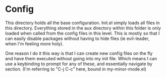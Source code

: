 # Config

This directory holds all the base configuration. Init.el simply loads all files in this directory. Everything stored in the aux directory within this folder is only loaded when called from the config files in this level. This is mostly so that I can easily disable packages without having to hide files (ie evil-leader, when I'm feeling more holy).

One reason I do it this way is that I can create new config files on the fly and have them executed without going into my init file. Which means I can use a keybinding to prompt for any of these, and essentially navigate by section. (I'm referring to "C-j C-c" here, bound in my-minor-mode.el)